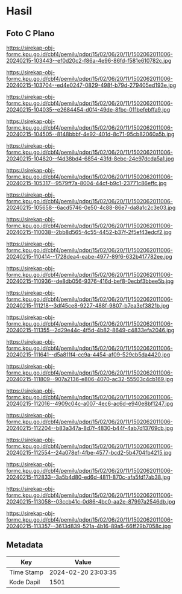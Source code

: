 # Hasil

## Foto C Plano

https://sirekap-obj-formc.kpu.go.id/cbf4/pemilu/pdpr/15/02/06/20/11/1502062011006-20240215-103443--ef0d20c2-f86a-4e96-86fd-f581e610782c.jpg

https://sirekap-obj-formc.kpu.go.id/cbf4/pemilu/pdpr/15/02/06/20/11/1502062011006-20240215-103704--ed4e0247-0829-498f-b79d-279405ed193e.jpg

https://sirekap-obj-formc.kpu.go.id/cbf4/pemilu/pdpr/15/02/06/20/11/1502062011006-20240215-104035--e2684454-d0f4-49de-8fbc-011befebffa9.jpg

https://sirekap-obj-formc.kpu.go.id/cbf4/pemilu/pdpr/15/02/06/20/11/1502062011006-20240215-104505--8148bbbf-4e92-401d-8c71-95cb82060a5b.jpg

https://sirekap-obj-formc.kpu.go.id/cbf4/pemilu/pdpr/15/02/06/20/11/1502062011006-20240215-104820--f4d38bd4-6854-43fd-8ebc-24e97dcda5a1.jpg

https://sirekap-obj-formc.kpu.go.id/cbf4/pemilu/pdpr/15/02/06/20/11/1502062011006-20240215-105317--9579ff7a-8004-44cf-b9c1-23771c86effc.jpg

https://sirekap-obj-formc.kpu.go.id/cbf4/pemilu/pdpr/15/02/06/20/11/1502062011006-20240215-105658--6acd5746-0e50-4c88-86e7-da8a1c2c3e03.jpg

https://sirekap-obj-formc.kpu.go.id/cbf4/pemilu/pdpr/15/02/06/20/11/1502062011006-20240215-110038--2bb8d565-4c55-4452-b37f-2f5ef43edcf2.jpg

https://sirekap-obj-formc.kpu.go.id/cbf4/pemilu/pdpr/15/02/06/20/11/1502062011006-20240215-110414--1728dea4-eabe-4977-89f6-632b417782ee.jpg

https://sirekap-obj-formc.kpu.go.id/cbf4/pemilu/pdpr/15/02/06/20/11/1502062011006-20240215-110936--de8db056-9376-416d-bef8-0ecbf3bbee5b.jpg

https://sirekap-obj-formc.kpu.go.id/cbf4/pemilu/pdpr/15/02/06/20/11/1502062011006-20240215-111218--3df45ce8-9227-488f-9807-b7ea3ef3821b.jpg

https://sirekap-obj-formc.kpu.go.id/cbf4/pemilu/pdpr/15/02/06/20/11/1502062011006-20240215-111355--2d29e44c-4f5d-4b82-8649-c4833efa2046.jpg

https://sirekap-obj-formc.kpu.go.id/cbf4/pemilu/pdpr/15/02/06/20/11/1502062011006-20240215-111641--d5a811f4-cc9a-4454-af09-529cb5da4420.jpg

https://sirekap-obj-formc.kpu.go.id/cbf4/pemilu/pdpr/15/02/06/20/11/1502062011006-20240215-111809--907a2136-e806-4070-ac32-55503c4cb169.jpg

https://sirekap-obj-formc.kpu.go.id/cbf4/pemilu/pdpr/15/02/06/20/11/1502062011006-20240215-112016--4909c04c-a007-4ec6-ac6d-e940e8bf1247.jpg

https://sirekap-obj-formc.kpu.go.id/cbf4/pemilu/pdpr/15/02/06/20/11/1502062011006-20240215-112204--b83a347a-8d7f-4830-b44f-4ab7d13769cb.jpg

https://sirekap-obj-formc.kpu.go.id/cbf4/pemilu/pdpr/15/02/06/20/11/1502062011006-20240215-112554--24a078ef-4fbe-4577-bcd2-5b4704fb4215.jpg

https://sirekap-obj-formc.kpu.go.id/cbf4/pemilu/pdpr/15/02/06/20/11/1502062011006-20240215-112833--3a5b4d80-ed6d-4811-870c-afa5fd17ab38.jpg

https://sirekap-obj-formc.kpu.go.id/cbf4/pemilu/pdpr/15/02/06/20/11/1502062011006-20240215-113058--03ccb41c-0d86-4bc0-aa2e-87997a2546db.jpg

https://sirekap-obj-formc.kpu.go.id/cbf4/pemilu/pdpr/15/02/06/20/11/1502062011006-20240215-113357--3613d839-521a-4b16-89a5-66ff29b7058c.jpg


## Metadata

| Key        | Value               |
| ---------- | ------------------- |
| Time Stamp | 2024-02-20 23:03:35 |
| Kode Dapil | 1501                |



